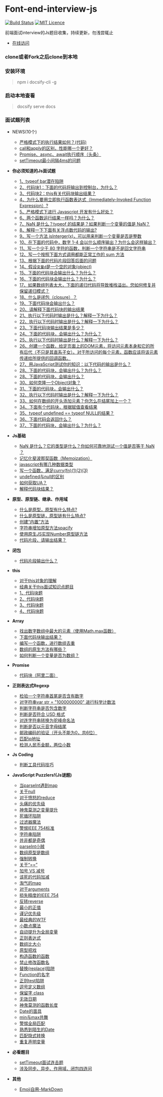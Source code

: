 # Font-end-interview-js

[![Build Status](https://travis-ci.org/nieyafei/front-end-interview-js.svg?branch=master)](https://travis-ci.org/nieyafei/front-end-interview-js)
[![MIT Licence](https://badges.frapsoft.com/os/mit/mit.svg?v=103)](https://opensource.org/licenses/mit-license.php)

前端面试interview的Js题目收集，持续更新，勿浅尝辄止

- [在线访问](http://codehtml.cn/front-end-interview-js/)

### clone或者Fork之后clone到本地

### 安装环境
> npm i docsify-cli -g

### 启动本地查看
> docsify serve docs

### 面试题列表
* NEWS(10个)<span class="new"></span>
  * [严格模式下的执行结果如何？(代码)](./docs/basic/js-1-12.md)
  * [call和apply的区别，性能哪一个更好？](./docs/basic/js-1-11.md)
  * [Promise、async、await执行顺序（头条）](./docs/promise/p-2.md)
  * [setTimeout最小间隔4ms的问题](./docs/basic/settimeout.md)

* <strong>你必须知道的Js面试题</strong>
  * [1、typeof bar潜在陷阱 <i class='iconS'></i><i class='iconS'></i><i class='iconS'></i>](./docs/basic.md)
  * [2、代码块1：下面的代码将输出到控制台，为什么？](./docs/mustKnow/mk-1.md)
  * [3、代码块2：this有关代码块输出结果？<i class='iconS'></i><i class='iconS'></i><i class='iconS'></i>](./docs/mustKnow/mk-2.md)
  * [4、为什么要用立即执行函数表达式（Immediately-Invoked Function Expression）?](./docs/mustKnow/mk-3.md)
  * [5、严格模式下进行 Javascript 开发有什么好处？](./docs/mustKnow/mk-4.md)
  * [6、两个函数运行结果一样吗？为什么？](./docs/mustKnow/mk-5.md)
  * [7、NaN 是什么？typeof 的结果是？如果判断一个变量的值是 NaN？](./docs/mustKnow/mk-6.md)
  * [8、解释一下下面有关浮点数代码的输出?](./docs/mustKnow/mk-7.md)
  * [9、写一个方法 isInterger(x)，可以用来判断一个变量是否是整数](./docs/mustKnow/mk-8.md)
  * [10、在下面的代码中，数字 1-4 会以什么顺序输出？为什么会这样输出？](./docs/mustKnow/mk-9.md)
  * [11、写一个少于 80 字符的函数，判断一个字符串是不是回文字符串](./docs/mustKnow/mk-10.md)
  * [12、写一个按照下面方式调用都能正常工作的 sum 方法](./docs/mustKnow/mk-11.md)
  * [13、根据下面的代码片段回答后面的问题<i class='iconS'></i>](./docs/mustKnow/mk-12.md)
  * [14、假设`变量d`是一个空的对象(object)](./docs/mustKnow/mk-13.md)
  * [15、下面的代码块会输出什么？为什么？](./docs/mustKnow/mk-14.md)
  * [16、下面的代码块会输出什么？为什么？](./docs/mustKnow/mk-15.md)
  * [17、如果数组列表太大，下面的递归代码将导致堆栈溢出。您如何修复并保留递归模式？](./docs/mustKnow/mk-16.md)
  * [18、什么是闭包（closure）？](./docs/mustKnow/mk-17.md)
  * [19、下面代码块会输出什么？](./docs/mustKnow/mk-18.md)
  * [20、请解释下面代码块的输出结果](./docs/mustKnow/mk-19.md)
  * [21、执行以下代码时输出是什么？解释一下为什么？](./docs/mustKnow/mk-20.md)
  * [22、执行以下代码时输出是什么？解释一下为什么？](./docs/mustKnow/mk-21.md)
  * [23、下面代码块输出结果是多少？](./docs/mustKnow/mk-22.md)
  * [24、下面的代码块，会输出什么？为什么？](./docs/mustKnow/mk-23.md)
  * [25、执行以下代码时输出是什么？解释一下为什么？](./docs/mustKnow/mk-24.md)
  * [26、创建一个函数，给定页面上的DOM元素，将访问元素本身和它的所有后代（不只是其直系子女）。对于所访问的每个元素，函数应该将该元素传递给所提供的回调函数。](./docs/mustKnow/mk-25.md)
  * [27、用JavaScript测试你的知识：以下代码的输出是什么？<span class='new'></span>](./docs/mustKnow/mk-26.md)
  * [28、下面的代码块，会输出什么？为什么？<span class='new'></span>](./docs/mustKnow/mk-27.md)
  * [28、下面的代码块，会输出什么？](./docs/mustKnow/mk-28.md)
  * [30、如何克隆一个Object对象？](./docs/mustKnow/mk-29.md)
  * [31、下面的代码块，会输出什么？](./docs/mustKnow/mk-30.md)
  * [32、执行以下代码时输出是什么？解释一下为什么？](./docs/mustKnow/mk-31.md)
  * [33、如何在数组的开头添加元素？你怎么在结尾加上一个？](./docs/mustKnow/mk-32.md)
  * [34、下面有个代码块，根据赋值查看结果](./docs/mustKnow/mk-33.md)
  * [35、typeof undefined == typeof NULL的结果？](./docs/mustKnow/mk-34.md)
  * [36、下面代码会返回什么？](./docs/mustKnow/mk-35.md)
  * [37、下面的代码块，会输出什么？为什么？<span class='new'></span>](./docs/mustKnow/mk-36.md)

* <strong>Js基础</strong>
  * [NaN 是什么？它的类型是什么？你如何可靠地测试一个值是否等于 NaN ？](./docs/js-nan.md)
  * [<span></span>记忆化斐波那契函数（Memoization）](./docs/js-memoi.md)
  * [javascript有哪几种数据类型](./docs/basic/js-1-2.md)
  * [写一个函数，满足curry(fn)(1)(2)(3)](./docs/basic/js-1-3.md)
  * [undefined与null的区别](./docs/basic/js-1-7.md)
  * [如何获取UA？](./docs/basic/js-1-8.md)
  * [解释代码块结果？](./docs/basic/js-1-10.md)

* <strong>原型、原型链、继承、作用域</strong>
  * [什么是原型，原型有什么特点?](./docs/basic/pro-1.md)
  * [什么是原型链，原型链有什么特点?](./docs/basic/pro-2.md)
  * [创建“内置”方法 <i class='iconS'></i><i class='iconS'></i>](./docs/basic/js-1-1.md)
  * [字符串增加原型方法spacify](./docs/string-1.md)
  * [使用原生JS实现Number原型链方法](./docs/basic/js-1-4.md)
  * [代码片段，请输出结果？](./docs/basic/js-1-5.md)

* <strong>闭包</strong>
  * [<span></span>代码片段输出什么？<i class='iconS'></i><i class='iconS'></i>](./docs/bb-1.md)

* <strong>this</strong>
  * [对于this对象的理解](./docs/this/this-1.md)
  * [经典关于this面试知识点题目](./docs/this/this-6.md)
  * [1、代码块题](./docs/this/this-2.md)
  * [2、代码块题](./docs/this/this-3.md)
  * [3、代码块题](./docs/this/this-4.md)
  * [4、代码块题](./docs/this/this-5.md)
  
* <strong>Array</strong>
  * [找出数字数组中最大的元素（使用Math.max函数）](./docs/array/array-5.md)
  * [下面代码块输出结果？](./docs/array/array-1.md)
  * [编写一个函数，进行数组去重](./docs/array/array-2.md)
  * [数组的原生方法有哪些？](./docs/array/array-3.md)
  * [如何判断一个变量是否为数组？<i class='iconS'></i><i class='iconS'></i>](./docs/array/array-4.md)

* <strong>Promise</strong>
  * [<span></span>代码块（阿里二面）<span class="new"></span>](./docs/promise-1.md)

* <strong>正则表达式Regexp</strong>
  * [检验一个字符串首尾是否含有数字 <i class='iconS'></i><i class='iconS'></i>](./docs/regexp/regexp-1.md)
  * [对字符串var str = "1000000000" 进行科学计数法](./docs/regexp/regexp-2.md)
  * [判断字符串是否包含数字](./docs/regexp/regexp-4.md)
  * [判断是否符合 USD 格式](./docs/regexp/regexp-5.md)
  * [对连字符串转换为驼峰命名法](./docs/regexp/regexp-6.md)
  * [判断是否以元音字母结尾](./docs/regexp/regexp-7.md)
  * [邮政编码的验证（开头不能为0，共6位）](./docs/regexp/regexp-8.md)
  * [匹配ip地址](./docs/regexp/regexp-9.md)
  * [检测人民币金额，两位小数](./docs/regexp/regexp-10.md)

* <strong>Js Coding</strong>
  * [判断工具代码技巧](./docs/codes.md)

* <strong>JavaScript Puzzlers!(Js谜题)</strong>
  * [当parseInt遇到map](./docs/reallyKnow/rk-1.md)
  * [关于null](.docs/reallyKnow/rk-2.md)
  * [对于愤怒的reduce](.docs/reallyKnow/rk-3.md)
  * [头痛的优先级](.docs/reallyKnow/rk-4.md)
  * [神鬼莫测之变量提升](.docs/reallyKnow/rk-5.md)
  * [死循环陷阱](.docs/reallyKnow/rk-6.md)
  * [过滤器魔法](.docs/reallyKnow/rk-7.md)
  * [警惕IEEE 754标准](.docs/reallyKnow/rk-8.md)
  * [字符串陷阱](.docs/reallyKnow/rk-9.md)
  * [并非都是奇偶](.docs/reallyKnow/rk-10.md)
  * [parseInt小贼](.docs/reallyKnow/rk-11.md)
  * [数组原型是数组](.docs/reallyKnow/rk-12.md)
  * [强制转换](.docs/reallyKnow/rk-13.md)
  * [关于“==”](.docs/reallyKnow/rk-14.md)
  * [加号 VS 减号](.docs/reallyKnow/rk-15.md)
  * [该死的代码加减](.docs/reallyKnow/rk-16.md)
  * [淘气的map](.docs/reallyKnow/rk-17.md)
  * [<span></span>对于arguments](.docs/reallyKnow/rk-18.md)
  * [损失精度的IEEE 754](.docs/reallyKnow/rk-19.md)
  * [反转reverse](.docs/reallyKnow/rk-20.md)
  * [最小的正值](.docs/reallyKnow/rk-21.md)
  * [谨记优先级](.docs/reallyKnow/rk-22.md)
  * [最经典的WTF](.docs/reallyKnow/rk-23.md)
  * [小数点魔法](.docs/reallyKnow/rk-24.md)
  * [自动提升为全局变量](.docs/reallyKnow/rk-25.md)
  * [正则表达式](.docs/reallyKnow/rk-26.md)
  * [数组比大小](.docs/reallyKnow/rk-27.md)
  * [原型把戏](.docs/reallyKnow/rk-28.md)
  * [构造函数的函数](.docs/reallyKnow/rk-29.md)
  * [禁止修改函数名](.docs/reallyKnow/rk-30.md)
  * [替换(replace)陷阱](.docs/reallyKnow/rk-31.md)
  * [Function的名字](.docs/reallyKnow/rk-32.md)
  * [正则test陷阱](.docs/reallyKnow/rk-33.md)
  * [逗号定义数组](.docs/reallyKnow/rk-34.md)
  * [保留字 class](.docs/reallyKnow/rk-35.md)
  * [无效日期](.docs/reallyKnow/rk-36.md)
  * [神鬼莫测的函数长度](.docs/reallyKnow/rk-37.md)
  * [Date的面具](.docs/reallyKnow/rk-38.md)
  * [min与max共舞](.docs/reallyKnow/rk-39.md)
  * [警惕全局匹配](.docs/reallyKnow/rk-40.md)
  * [熟悉到陌生的Date](.docs/reallyKnow/rk-41.md)
  * [匹配隐式转换](.docs/reallyKnow/rk-42.md)
  * [重复声明变量](.docs/reallyKnow/rk-43.md)

* <strong>必看题目</strong>
  * [<span></span>setTimeout面试连击题](./docs/important-1.md)
  * [涉及同步、异步、作用域、闭包四连问](./docs/important/im-2.md)

* <strong>其他</strong>
  * [Emoji自用-MarkDown](./docs/emoji.md)